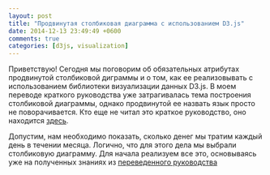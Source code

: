 ```yaml
---
layout: post
title: "Продвинутая столбиковая диаграмма с использованием D3.js"
date: 2014-12-13 23:49:49 +0600
comments: true
categories: [d3js, visualization]
---
```

Приветствую!
Сегодня мы поговорим об обязательных атрибутах продвинутой столбиковой диграммы и о том, как ее реализовывать с использованием библиотеки визуализации данных D3.js. В моем переводе краткого руководства уже затрагивалась тема построения столбиковой диаграммы, однако продвинутой ее назвать язык просто не поворачивается. Кто еще не читал это краткое руководство, оно находится [здесь](http://serganbus.github.io/d3tutorials/making_bar_chart.html).
<!-- more -->
Допустим, нам необходимо показать, сколько денег мы тратим каждый день в течении месяца. Логично, что для этого дела мы выбрали столбиковую диаграмму.
Для начала реализуем все это, основываясь уже на полученных знаниях из [переведенного руководства](http://serganbus.github.io/d3tutorials/index.html)